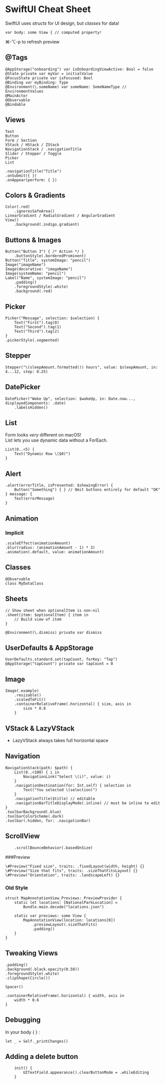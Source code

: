 # SwiftUI Cheat Sheet
SwiftUI uses *structs* for UI design, but *classes* for data!

```
var body: some View { // computed property!
```

⌘-⌥-p to refresh preview

## @Tags

```
@AppStorage("onboarding") var isOnboardingViewActive: Bool = false
@State private var myVar = initialValue
@FocusState private var isFocused: Bool
@Binding var myBinding: Type
@Environment(\.someName) var someName: SomeNameType // EnvironmentValues
@MainActor
@Observable
@Bindable
```

## Views
```
Text
Button
Form / Section
VStack / HStack / ZStack
NavigationStack / .navigationTitle
Slider / Stepper / Toggle
Picker
List

.navigationTitle("Title")
.onSubmit({ })
.onAppear(perform: { })
```

## Colors & Gradients
```
Color(.red)
    .ignoresSafeArea()
LinearGradient / RadialGradient / AngularGradient
View()
    .background(.indigo.gradient)
```

## Buttons & Images
```
Button("Button 3") { /* Action */ }
    .buttonStyle(.borderedProminent)
Button("Title", systemImage: "pencil")
Image("imageName")
Image(decorative: "imageName")
Image(systemName: "pencil")
Label("Name", systemImage: "pencil")
    .padding()
    .foregroundStyle(.white)
    .background(.red)
```

## Picker
```
Picker("Message", selection: $selection) {
    Text("First").tag(0)
    Text("Second").tag(1)
    Text("Third").tag(2)
}
.pickerStyle(.segmented)
```

## Stepper
```
Stepper("\(sleepAmount.formatted()) hours", value: $sleepAmount, in: 4...12, step: 0.25)
```

## DatePicker
```
DatePicker("Wake Up", selection: $wakeUp, in: Date.now..., displayedComponents: .date)
    .labelsHidden()
```

## List
Form looks *very* different on macOS!<br/>
List lets you use dynamic data without a ForEach.
```
List(0..<5) {
    Text("Dynamic Row \($0)")
}
```

## Alert
```
.alert(errorTitle, isPresented: $showingError) {
    Button("Something") { } // Omit buttons entirely for default "OK"
} message: {
    Text(errorMessage)
}
```

## Animation
### Implicit
```
.scaleEffect(animationAmount)
.blur(radius: (animationAmount - 1) * 3)
.animation(.default, value: animationAmount)
```

## Classes
```
@Observable
class MyDataClass
```

## Sheets

```
// Show sheet when optionalItem is non-nil
.sheet(item: $optionalItem) { item in
    // Build view of item
}

@Environment(\.dismiss) private var dismiss
```

## UserDefaults & AppStorage
```
UserDefaults.standard.set(tapCount, forKey: "Tap")
@AppStorage("tapCount") private var tapCount = 0
```

## Image
```
Image(.example)
    .resizable()
    .scaledToFit()
    .containerRelativeFrame(.horizontal) { size, axis in
        size * 0.8
    }
```

## VStack & LazyVStack
* LazyVStack always takes full horizontal space

## Navigation
```
NavigationStack(path: $path) {
    List(0..<100) { i in
        NavigationLink("Select \(i)", value: i)
    }
    .navigationDestination(for: Int.self) { selection in
        Text("You selected \(selection)")
    }
    .navigationTitle($title) // editable
    .navigationBarTitleDisplayMode(.inline) // must be inline to edit
}
.toolbarBackground(.blue)
.toolbarColorScheme(.dark)
.toolbar(.hidden, for: .navigationBar)
```

## ScrollView
```
    .scrollBounceBehavior(.basedOnSize)
```

###Preview

```
\#Preview("Fixed size", traits: .fixedLayout(width, height) {}
\#Preview("Size that fits", traits: .sizeThatFitsLayout) {}
\#Preview("Orientation", traits: .landscapeLeft) {}
```
    
### Old Style

```
struct MapAnnotationView_Previews: PreviewProvider {
    static let locations: [NationalParkLocation] =
    	Bundle.main.decode("locations.json")

    static var previews: some View {
	    MapAnnotationView(location: locations[0])
    	    .previewLayout(.sizeThatFits)
        	.padding()
	}
}
```

## Tweaking Views

```
.padding()
.background(.black.opacity(0.50))
.foregroundStyle(.white)
.clipShape(Circle())

Spacer()

.containerRelativeFrame(.horizontal) { width, axis in
    width * 0.6
}
```

## Debugging
In your body { } :

```
let _ = Self._printChanges()
```

## Adding a delete button
```
    init() {
        UITextField.appearance().clearButtonMode = .whileEditing
    }
```